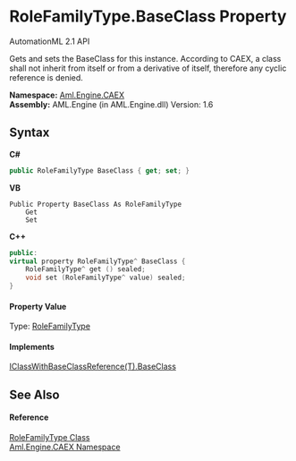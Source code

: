 # RoleFamilyType.BaseClass Property 
AutomationML 2.1 API 

Gets and sets the BaseClass for this instance. According to CAEX, a class shall not inherit from itself or from a derivative of itself, therefore any cyclic reference is denied.

**Namespace:**&nbsp;<a href="N_Aml_Engine_CAEX">Aml.Engine.CAEX</a><br />**Assembly:**&nbsp;AML.Engine (in AML.Engine.dll) Version: 1.6

## Syntax

**C#**<br />
``` C#
public RoleFamilyType BaseClass { get; set; }
```

**VB**<br />
``` VB
Public Property BaseClass As RoleFamilyType
	Get
	Set
```

**C++**<br />
``` C++
public:
virtual property RoleFamilyType^ BaseClass {
	RoleFamilyType^ get () sealed;
	void set (RoleFamilyType^ value) sealed;
}
```


#### Property Value
Type: <a href="T_Aml_Engine_CAEX_RoleFamilyType">RoleFamilyType</a>

#### Implements
<a href="P_Aml_Engine_CAEX_IClassWithBaseClassReference_1_BaseClass">IClassWithBaseClassReference(T).BaseClass</a><br />

## See Also


#### Reference
<a href="T_Aml_Engine_CAEX_RoleFamilyType">RoleFamilyType Class</a><br /><a href="N_Aml_Engine_CAEX">Aml.Engine.CAEX Namespace</a><br />